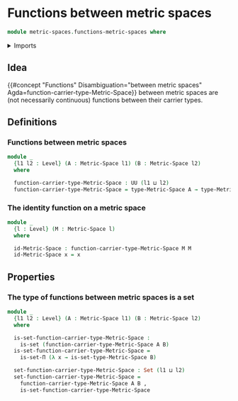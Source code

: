 # Functions between metric spaces

```agda
module metric-spaces.functions-metric-spaces where
```

<details><summary>Imports</summary>

```agda
open import foundation.dependent-pair-types
open import foundation.sets
open import foundation.universe-levels

open import metric-spaces.metric-spaces
```

</details>

## Idea

{{#concept "Functions" Disambiguation="between metric spaces" Agda=function-carrier-type-Metric-Space}}
between metric spaces are (not necessarily continuous) functions between their
carrier types.

## Definitions

### Functions between metric spaces

```agda
module _
  {l1 l2 : Level} (A : Metric-Space l1) (B : Metric-Space l2)
  where

  function-carrier-type-Metric-Space : UU (l1 ⊔ l2)
  function-carrier-type-Metric-Space = type-Metric-Space A → type-Metric-Space B
```

### The identity function on a metric space

```agda
module _
  {l : Level} (M : Metric-Space l)
  where

  id-Metric-Space : function-carrier-type-Metric-Space M M
  id-Metric-Space x = x
```

## Properties

### The type of functions between metric spaces is a set

```agda
module _
  {l1 l2 : Level} (A : Metric-Space l1) (B : Metric-Space l2)
  where

  is-set-function-carrier-type-Metric-Space :
    is-set (function-carrier-type-Metric-Space A B)
  is-set-function-carrier-type-Metric-Space =
    is-set-Π (λ x → is-set-type-Metric-Space B)

  set-function-carrier-type-Metric-Space : Set (l1 ⊔ l2)
  set-function-carrier-type-Metric-Space =
    function-carrier-type-Metric-Space A B ,
    is-set-function-carrier-type-Metric-Space
```
